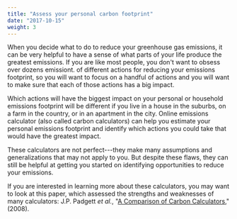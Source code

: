 ```yaml
---
title: "Assess your personal carbon footprint"
date: "2017-10-15"
weight: 3
---
```


When you decide what to do to reduce your greenhouse gas emissions, it can be
very helpful to have a sense of what parts of your life produce the greatest
emissions. If you are like most people, you don't want to obsess over dozens
emissiont. of different actions for reducing your emissions footprint, so
you will want to focus on a handful of actions and you will want to make
sure that each of those actions has a big impact.

Which actions will have the biggest impact on your personal or household
emissions footprint will be different if you live in a house in the suburbs,
on a farm in the country, or in an apartment in the city. Online emissions
calculator (also called carbon calculators) can help you estimate your
personal emissions footprint and identify which actions you could take that
would have the greatest impact.

These calculators are not perfect---they make many assumptions and generalizations
that may not apply to you. But despite these flaws, they can still be helpful
at getting you started on identifying opportunities to reduce your emissions.

If you are interested in learning more about these calculators, you may
want to look at this paper, which assessed the strengths and weaknesses of
many calculators: J.P. Padgett _et al._,
"[A Comparison of Carbon Calculators](http://www.climatebiz.com/sites/default/files/document/EIARVol28Issue2-3pgs106-115.pdf),"
(2008).
